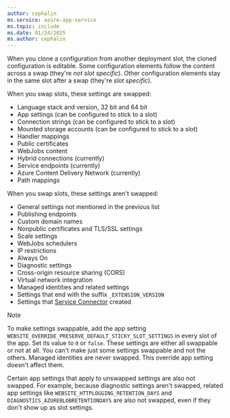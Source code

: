 ```yaml
---
author: cephalin
ms.service: azure-app-service
ms.topic: include
ms.date: 01/24/2025
ms.author: cephalin
---
```


When you clone a configuration from another deployment slot, the cloned configuration is editable. Some configuration elements follow the content across a swap (they're *not slot specific*). Other configuration elements stay in the same slot after a swap (they're *slot specific*).

When you swap slots, these settings are swapped:

- Language stack and version, 32 bit and 64 bit
- App settings (can be configured to stick to a slot)
- Connection strings (can be configured to stick to a slot)
- Mounted storage accounts (can be configured to stick to a slot)
- Handler mappings
- Public certificates
- WebJobs content
- Hybrid connections (currently)
- Service endpoints (currently)
- Azure Content Delivery Network (currently)
- Path mappings

When you swap slots, these settings aren't swapped:

- General settings not mentioned in the previous list
- Publishing endpoints
- Custom domain names
- Nonpublic certificates and TLS/SSL settings
- Scale settings
- WebJobs schedulers
- IP restrictions
- Always On
- Diagnostic settings
- Cross-origin resource sharing (CORS)
- Virtual network integration
- Managed identities and related settings
- Settings that end with the suffix `_EXTENSION_VERSION`
- Settings that [Service Connector](../articles/service-connector/overview.md) created

> [!NOTE]
> To make settings swappable, add the app setting `WEBSITE_OVERRIDE_PRESERVE_DEFAULT_STICKY_SLOT_SETTINGS` in every slot of the app. Set its value to `0` or `false`. These settings are either all swappable or not at all. You can't make just some settings swappable and not the others. Managed identities are never swapped. This override app setting doesn't affect them.
>
> Certain app settings that apply to unswapped settings are also not swapped. For example, because diagnostic settings aren't swapped, related app settings like `WEBSITE_HTTPLOGGING_RETENTION_DAYS` and `DIAGNOSTICS_AZUREBLOBRETENTIONDAYS` are also not swapped, even if they don't show up as slot settings.
